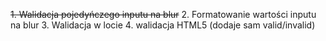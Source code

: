 ~~1. Walidacja pojedyńczego inputu na blur~~
2. Formatowanie wartości inputu na blur
3. Walidacja w locie
4. walidacja HTML5 (dodaje sam valid/invalid)